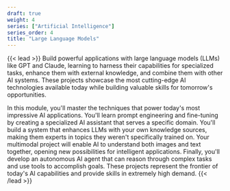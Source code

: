 ```yaml
---
draft: true
weight: 4
series: ["Artificial Intelligence"]
series_order: 4
title: "Large Language Models"
---
```


{{< lead >}}
Build powerful applications with large language models (LLMs) like GPT and Claude, learning to harness their capabilities for specialized tasks, enhance them with external knowledge, and combine them with other AI systems. These projects showcase the most cutting-edge AI technologies available today while building valuable skills for tomorrow's opportunities.

In this module, you'll master the techniques that power today's most impressive AI applications. You'll learn prompt engineering and fine-tuning by creating a specialized AI assistant that serves a specific domain. You'll build a system that enhances LLMs with your own knowledge sources, making them experts in topics they weren't specifically trained on. Your multimodal project will enable AI to understand both images and text together, opening new possibilities for intelligent applications. Finally, you'll develop an autonomous AI agent that can reason through complex tasks and use tools to accomplish goals. These projects represent the frontier of today's AI capabilities and provide skills in extremely high demand.
{{< /lead >}}
